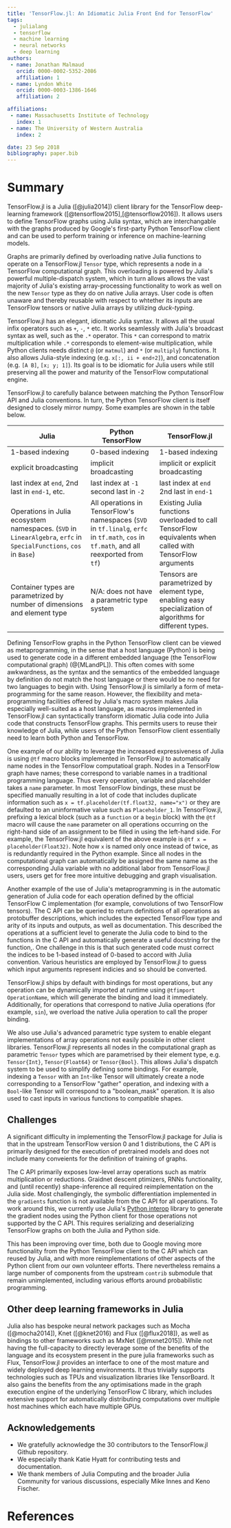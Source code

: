 ```yaml
---
title: 'TensorFlow.jl: An Idiomatic Julia Front End for TensorFlow'
tags:
  - julialang
  - tensorflow
  - machine learning
  - neural networks
  - deep learning
authors:
 - name: Jonathan Malmaud
   orcid: 0000-0002-5352-2086
   affiliation: 1
 - name: Lyndon White
   orcid: 0000-0003-1386-1646
   affiliation: 2

affiliations:
 - name: Massachusetts Institute of Technology
   index: 1
 - name: The University of Western Australia
   index: 2

date: 23 Sep 2018
bibliography: paper.bib
---
```


# Summary
TensorFlow.jl is a Julia ([@julia2014]) client library for the TensorFlow deep-learning framework ([@tensorflow2015],[@tensorflow2016]).
It allows users to define TensorFlow graphs using Julia syntax, which are interchangable with the graphs produced by Google's first-party Python TensorFlow client and can be used to perform training or inference on machine-learning models.

Graphs are primarily defined by overloading native Julia functions to operate on a TensorFlow.jl `Tensor` type, which represents a node in a TensorFlow computational graph. This overloading is powered by Julia's powerful multiple-dispatch system, which in turn allows allows the vast majority of Julia's existing array-processing functionality to work as well on the new `Tensor` type as they do on native Julia arrays. User code is often unaware and thereby reusable with respect to whtether its inputs are TensorFlow tensors or native Julia arrays by utilizing _duck-typing_.

TensorFlow.jl has an elegant, idiomatic Julia syntax. It allows all the usual infix operators such as `+`, `-`, `*` etc. It works seamlessly with Julia's broadcast syntax as well, such as the `.*` operator. This `*` can correspond to matrix multiplication while `.*` corresponds to element-wise multiplication, while Python clients needs distinct `@` (or `matmul`) and `*` (or `multiply`) functions.
It also allows Julia-style indexing (e.g. `x[:, ii + end÷2]`), and concatenation (e.g. `[A B]`, `[x; y; 1]`). Its goal is to be idiomatic for Julia users while still preserving all the power and maturity of the TensorFlow computational engine.


TensorFlow.jl to carefully balance between matching the Python TensorFlow API and Julia conventions.
In turn, the Python TensorFlow client is itself designed to closely mirror numpy.
Some examples are shown in the table below.

| **Julia**                                                                                                           | **Python TensorFlow**                                                                                                                   |  **TensorFlow.jl**                                                                                                                                                                                                                 |
|---------------------------------------------------------------------------------------------------------------------|-----------------------------------------------------------------------------------------------------------------------------------------|------------------------------------------------------------------------------------------------------------------------------------------------------------------------------------------------------------------------------------------|
| 1-based indexing                                                                                                    |  0-based indexing                                                                                                                       | 1-based indexing                                                                                                                                                                                                                         |
| explicit broadcasting                                                                                               |  implicit broadcasting                                                                                                                  |  implicit or explicit broadcasting                                                                                                                                                                                                       |
| last index at `end`, 2nd last in `end-1`, etc.                                                                             |  last index at `-1` second last in `-2`                                                                                                 | last index at `end` 2nd last in `end-1`                                                                                                                                                                                                  |
| Operations in Julia ecosystem namespaces. (`SVD` in `LinearAlgebra`, `erfc` in `SpecialFunctions`, `cos` in `Base`) |  All operations in TensorFlow's namespaces  (`SVD` in `tf.linalg`, `erfc` in `tf.math`,  `cos` in `tf.math`, and all reexported from `tf`) |  Existing Julia functions overloaded to call TensorFlow equivalents when called with TensorFlow arguments   |                                                                                                                                                                                                                           |
| Container types are parametrized by number of dimensions and element type                                           |  N/A: does not have a parametric type system                                                                                            | Tensors are parametrized by element type, enabling easy specialization of algorithms for different types.                                                                                                                                                                                                 |


Defining TensorFlow graphs in the Python TensorFlow client can be viewed as metaprogramming, in the sense that a host language (Python) is being used to generate code in a different embedded language (the TensorFlow computational graph) (@[MLandPL]).
This often comes with some awkwardness, as the syntax and the semantics of the embedded language by definition do not match the host language or there would be no need for two languages to begin with.
Using TensorFlow.jl is similarly a form of meta-programming for the same reason.
However, the flexibility and meta-programming facilities offered by Julia's macro system makes Julia especially well-suited as a host language, as macros implemented in TensorFlow.jl can syntactically transform idiomatic Julia code into Julia code that constructs TensorFlow graphs. This permits users to reuse their knowledge of Julia, while users of the Python TensorFlow client essentially need to learn both Python and TensorFlow.

One example of our ability to leverage the increased expressiveness of Julia is using `@tf` macro blocks implemented in TensorFlow.jl to automatically name nodes in the TensorFlow computatioal graph.
Nodes in a TensorFlow graph have names; these correspond to variable names in a traditional programming language.
Thus every operation, variable and placeholder takes a `name` parameter.
In most TensorFlow bindings, these must be specified manually resulting in a lot of code that includes duplicate information such as
`x = tf.placeholder(tf.float32, name="x")` or they are defaulted to an uninformative value such as `Placeholder_1`.
In TensorFlow.jl, prefixing a lexical block (such as a `function` or a `begin` block) with the `@tf` macro
will cause the `name` parameter on all operations occurring on the right-hand side of an assignment to be filled in using the left-hand side. For example, the TensorFlow.jl equivalent of the above example is  `@tf x = placeholder(Float32)`. Note how `x` is named only once instead of twice, as is redundantly required in the Python example.
Since all nodes in the computational graph can automatically be assigned the same name as the corresponding Julia variable with no additional labor from TensorFlow.jl users, users get for free more intuitive debugging and graph visualisation.

Another example of the use of Julia's metaprogramming is in the automatic generation of Julia code for each operation defined by the official TensorFlow C implementation (for example, convolutions of two TensorFlow tensors).
The C API can be queried to return  definitions of all operations as protobuffer descriptions, which includes the expected TensorFlow type and arity of its inputs and outputs, as well as documentation.
This described the operations at a sufficient level to generate the Julia code to bind to the functions in the C API and automatically generate a useful docstring for the function,.
One challenge in this is that such generated code must correct the indices to be 1-based instead of 0-based to accord with Julia convention. Various heuristics are employed by TensorFlow.jl to guess which input arguments represent indicies and so should be converted.

TensorFlow.jl ships by default with bindings for most operations, but any operation can be dynamically imported at runtime using `@tfimport OperationName`, which will generate the binding and load it immediately. Additionally, for operations that correspond to native Julia operations (for example, `sin`), we overload the native Julia operation to call the proper binding.


We also use Julia's advanced parametric type system to enable elegant implementations of array operations not easily possible in other client libraries. TensorFlow.jl represents all nodes in the computational graph as parametric `Tensor` types which are parametrised by their element type, e.g. `Tensor{Int}`, `Tensor{Float64}` or `Tensor{Bool}`.
This allows Julia's dispatch system to be used to simplify defining some bindings. For example, indexing a `Tensor` with an `Int`-like Tensor will ultimately create a node corresponding to a TensorFlow "gather" operation,  and indexing with a `Bool`-like Tensor will correspond to a "boolean_mask" operation. It is also used to cast inputs in various functions to compatible shapes.



## Challenges

A significant difficulty in implementing the TensorFlow.jl package for Julia
is that in the upstream TensorFlow version 0 and 1 distributions, the C API is primarily designed for the execution of pretrained models and does not include many conveients for the definition of training of graphs.

The C API primarily exposes low-level array operations such as matrix multiplication or reductions.
Graidnet descent ptimizers, RNNs functionality, and (until recently) shape-inference all required reimplementation on the Julia side.
Most challengingly, the symbolic differentiation implemented in the `gradients` function is not available from the C API for all operations.
To work around this, we currently use Julia's [Python interop](https://github.com/JuliaPy/PyCall.jl) library to generate the gradient nodes using the Python client for those operations not supported by the C API. This requires serializing and deserializing TensorFlow graphs on both the Julia and Python side.

This has been improving over time, both due to Google moving more functionality from the Python TensorFlow client to the C API which can reused by Julia,
and with more reimplementations of other aspects of the Python client from our own volunteer efforts.
There nevertheless remains a large number of components from the upstream `contrib` submodule that remain unimplemented, including various efforts around probabilistic programming.



## Other deep learning frameworks in Julia

Julia also has bespoke neural network packages such as Mocha ([@mocha2014]),  Knet ([@knet2016) and Flux ([@flux2018]),
as well as bindings to other frameworks such as MxNet ([@mxnet2015]).
While not having the full-capacity to directly leverage some of the benefits of the language and its ecosystem present in the pure julia frameworks such as Flux,
TensorFlow.jl provides an interface to one of the most mature and widely deployed deep learning environments.
It thus trivially  supports technologies such as TPUs  and visualization libraries like TensorBoard. It also gains the benefits from the any optimisations made in the graph execution engine of the underlying TensorFlow C library, which includes extensive support for automatically distributing computations over multiple host machines which each have multiple GPUs.


## Acknowledgements

* We gratefully acknowledge the 30 contributors to the TensorFlow.jl Github repository.
* We especially thank Katie Hyatt for contributing tests and documentation.
* We thank members of Julia Computing and the broader Julia Community for various discussions, especially Mike Innes and Keno Fischer.

# References
